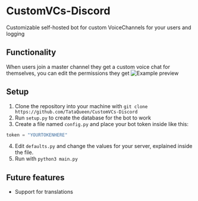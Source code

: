 # CustomVCs-Discord
Customizable self-hosted bot for custom VoiceChannels for your users and logging

## Functionality
When users join a master channel they get a custom voice chat for themselves, you can edit the permissions they get
![Example preview](https://user-images.githubusercontent.com/87445319/214743659-20c3d79a-7561-429f-954a-0bb35669e7b7.gif)

## Setup
1. Clone the repository into your machine with `git clone https://github.com/TataQueen/CustomVCs-Discord`
2. Run `setup.py` to create the database for the bot to work
3. Create a file named `config.py` and place your bot token inside like this:
 ```python
 token = "YOURTOKENHERE"
 ``` 
4. Edit `defaults.py` and change the values for your server, explained inside the file.
5. Run with `python3 main.py`

## Future features
- Support for translations